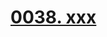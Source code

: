# [0038. xxx](https://github.com/Tdahuyou/chrome/tree/main/0038.%20xxx)

<!-- region:toc -->

<!-- endregion:toc -->


